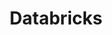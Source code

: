 ---
layout: startup_page
title: "Databricks"
id: "databricks.com"
permalink: "/databricksdatabricks.com04262025/"
website: "https://www.databricks.com/"
funding_round: "Series J"
funding_amount: "$10B"
investors: "Thrive Capital, Andreessen Horowitz, DST Global, GIC, Insight Partners, WCM Investment Management, Ontario Teachers' Pension Plan, ICONIQ Growth, MGX, Sands Capital, Wellington Management"
about: "Databricks provides a data intelligence platform offering broad access to data and AI for analytics, machine learning, and AI applications. Built on open-source technology, it helps businesses increase revenue, reduce costs, and manage risk by utilizing AI to address various challenges across multiple industries."
markets: "Data Analytics, AI, Machine Learning, Big Data, SaaS, Artificial Intelligence & Machine Learning"
hq: "San Francisco, California, United States"
founded_year: "2013"
linkedin: "https://www.linkedin.com/company/databricks"
twitter: "https://twitter.com/databricks"
instagram: ""
facebook: "https://www.facebook.com/databricksinc"
crunchbase: "https://www.crunchbase.com/organization/databricks"
pitchbook: "https://pitchbook.com/profiles/company/59199-40"

# SEO Optimization
meta_title: "Databricks - Series J Funding ($10B)"
meta_description: "Databricks, Databricks provides a data intelligence platform offering broad access to data and AI for analytics, machine learning, and AI applications. Built on o..."
meta_keywords: "Databricks, Data Analytics, AI, Machine Learning, Big Data, SaaS, Artificial Intelligence & Machine Learning, Series J funding"
canonical_url: "https://pkprojectstartups.github.io/projectstartups.com/databricksdatabricks.com04262025/"
---